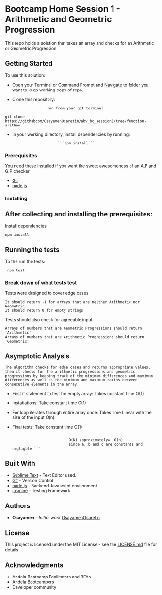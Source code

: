# Bootcamp Home Session 1 - Arithmetic and Geometric Progression

This repo holds a solution that takes an array and checks for an Arithmetic or Geometric Progression.

## Getting Started

To use this solution:

 - Open your Terminal or Command Prompt and [Navigate](https://computers.tutsplus.com/tutorials/navigating-the-terminal-a-gentle-introduction--mac-3855) to folder you want to keep working copy of repo.

 - Clone this repository: 

                       run from your git terminal
 
 ```git clone https://githubcom/OsayamenOsaretin/abv_bc_session1/tree/function-aritGeo``` 

 

- In your working directory, install dependencies by running:

                           ```npm install```

 

### Prerequisites
You need these installed if you want the sweet awesomeness of an A.P and G.P checker

- [Git](https://git-for-windows.github.io/) 
- [node.js](https://nodejs.org/en/download/)



### Installing
After collecting and installing the prerequisites:
- 

Install dependencies

```
npm install
```


## Running the tests

To the run the tests:

``` npm test```

### Break down of what tests test

Tests were designed to cover edge cases

```
It should return -1 for arrays that are neither Arithmetic nor Geometric
It should return 0 for empty strings
```

Tests should also check for agreeable input

``` 
Arrays of numbers that are Geometric Progressions should return 'Arithmetic'
Arrays of numbers that are Arithmetic Progressions should return 'Geometric'
```

## Asymptotic Analysis

    The algorithm checks for edge cases and returns appropriate values, then it checks for the arithmetic progressions and geometric progressions by keeping track of the minimum differences and maximum differences as well as the minimum and maximum ratios between consecutive elements in the array.
    
 * First if statement to test for empty array: Takes constant time O(1)
 * Instatiations: Take constant time O(1)
 * For loop iterates through entire array once: Takes time Linear with the size of the input O(n)
   
 * Final tests: Take constant time O(1)
   
   
     ```Final Asymptotic complexity : O(N) = a * O(1) + b * O(1) + O(n) + c * O(1)
                               
                               O(N) approximately=  O(n) 
                               since a, b and c are constants and negligble ```

## Built With

* [Sublime Text](hhttp://www.sublimetext.com/) - Text Editor used.
* [Git](https://github.com/) - Version Control
* [node.js](https://nodejs.org/) - Backend Javascript environment
* [jasmine]() - Testing Framework


## Authors

* **Osayamen** - *Initial work* [OsayamenOsaretin](github.com/OsayamenOsaretin)



## License

This project is licensed under the MIT License - see the [LICENSE.md](LICENSE.md) file for details

## Acknowledgments
* Andela Bootcamp Facilitators and BFAs
* Andela Bootcampers
* Developer community


